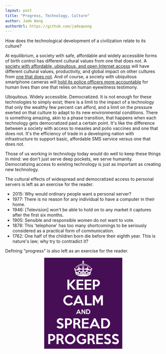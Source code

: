 ```yaml
---
layout: post
title: "Progress, Technology, Culture"
author: Jade Wang
authorUrl: https://github.com/jadeqwang
---
```


How does the technological development of a civilization relate to its culture? 

At equilibrium, a society with safe, affordable and widely accessible forms of birth control has different cultural values from one that does not. A [society with affordable, ubiquitous, and open Internet access](http://www.huffingtonpost.ca/2012/08/02/broadband-internet-penetration-oecd_n_1730332.html) will have different cultural values, productivity, and global impact on other cultures from [one that does not](http://en.wikipedia.org/wiki/Internet_in_North_Korea). And of course, a society with ubiquitous smartphone cameras will [hold its police officers more accountable](http://www.nytimes.com/2015/04/08/us/south-carolina-officer-is-charged-with-murder-in-black-mans-death.html) for human lives than one that relies on human eyewitness testimony.

Ubiquitous. Widely accessible. Democratized. It is not enough for these technologies to simply exist; there is a limit to the impact of a technology that only the wealthy few percent can afford, and a limit on the pressure exerted on that culture to adapt to its new environmental conditions. There is something amazing, akin to a phase transition, that happens when each technology gets democratized past a certain point. It's like the difference between a society with access to measles and polio vaccines and one that does not. It's the efficiency of trade in a developing nation with infrastructure to support basic, affordable SMS service versus one that does not.

Those of us working in technology today would do well to keep these things in mind: we don't just serve deep pockets, we serve humanity. Democratizing access to existing technology is just as important as creating new technology. 

The cultural effects of widespread and democratized access to personal servers is left as an exercise for the reader. 

* 2015: Why would ordinary people want a personal server?
* 1977: There is no reason for any individual to have a computer in their home.
* 1946: [Television] won't be able to hold on to any market it captures after the first six months. 
* 1905: Sensible and responsible women do not want to vote. 
* 1878: This 'telephone' has too many shortcomings to be seriously considered as a practical form of communication. 
* 1762: One half of the children born die before their eighth year. This is nature's law; why try to contradict it?

Defining "progress" is also left as an exercise for the reader.

<div style="text-align:center"><img src="/news/images/keep-calm-and-spread-progress.png" style="width: 50%"></div>
